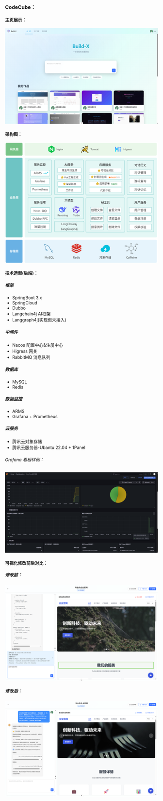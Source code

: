 ### CodeCube：
#### 主页展示：
![index.png](https://github.com/BingHrrr/kyle-ai-code-gen/blob/master/img/index.png?raw=true)
#### 架构图：
![home.png](https://github.com/BingHrrr/kyle-ai-code-gen/blob/master/img/Build-X-sys.png?raw=true)
#### 技术选型(后端)：
##### 框架
- SpringBoot 3.x
- SpringCloud
- Dubbo
- Langchain4j AI框架
- Langgraph4j(实现但未接入)
##### 中间件
- Nacos 配置中心&注册中心
- Higress 网关
- RabbitMQ 消息队列
##### 数据库
- MySQL
- Redis
##### 数据监控
- ARMS
- Grafana + Prometheus
##### 云服务
- 腾讯云对象存储
- 腾讯云服务器-Ubantu 22.04 + 1Panel
###### Grafana 看板样例：
![grafana](https://raw.githubusercontent.com/BingHrrr/kyle-ai-code-gen/70840e2c50332f4d33e1ea44298cdc6e93d9ae24/img/codecube.png)

#### 可视化修改前后对比：
##### 修改前：
![page1.png](https://github.com/BingHrrr/kyle-ai-code-gen/blob/master/img/page1.png?raw=true)
##### 修改后：
![page2.png](https://github.com/BingHrrr/kyle-ai-code-gen/blob/master/img/page2.png?raw=true)
